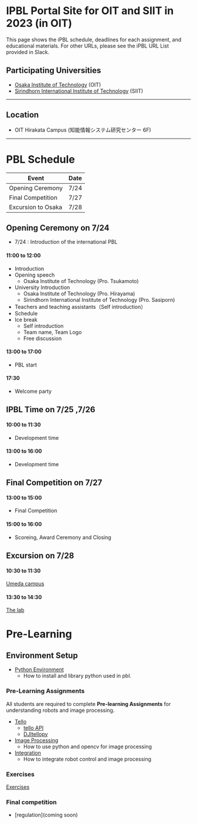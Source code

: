 #  IPBL Portal Site for OIT and SIIT in 2023 (in OIT)

This page shows the iPBL schedule, deadlines for each assignment, and educational materials. For other URLs, please see the iPBL URL List provided in Slack.
<!-- SETUPが7/6まで，ロボと画像処理の事前課題が8/1まで，統合課題が8/20まで（メモ書きです消します）-->
## Participating Universities
- [Osaka Institute of Technology](http://www.oit.ac.jp/english/index.html) (OIT)
- [Sirindhorn International Institute of Technology](https://www.siit.tu.ac.th/) (SIIT)
---
## Location
 - OIT Hirakata Campus (知能情報システム研究センター 6F)
---
# PBL Schedule 

|Event |Date|
|-|-|
|Opening Ceremony |7/24|
|Final Competition | 7/27|
|Excursion to Osaka| 7/28|

## Opening Ceremony on 7/24
* 7/24 : Introduction of the international PBL 
#### 11:00 to	12:00
- Introduction
- Opening speech
    - Osaka Institute of Technology (Pro. Tsukamoto)
- University Introduction
    - Osaka Institute of Technology (Pro. Hirayama)
    - Sirindhorn International Institute of Technology (Pro. Sasiporn)
- Teachers and teaching assistants（Self introduction）
- Schedule 
- Ice break
  - Self introduction
  - Team name, Team Logo
  - Free discussion
#### 13:00 to	17:00
- PBL start
#### 17:30
- Welcome party

## IPBL Time  on 7/25 ,7/26 
####  10:00  to 11:30 
- Development time
####  13:00  to 16:00   
- Development time
## Final Competition  on 7/27 

####  13:00 to 15:00
- Final Competition
####  15:00 to 16:00
- Scoreing, Award Ceremony and Closing     

## Excursion  on 7/28
#### 10:30 to 11:30
[Umeda campus](https://www.oit.ac.jp/english/about/access.html#block02)
#### 13:30 to 14:30
[The lab](https://kc-i.jp/en/facilities/the-lab/)

# Pre-Learning 
## Environment Setup
- [Python Environment](https://github.com/oit-ipbl/portal/blob/main/setup/)
  - How to install and library python used in pbl.

### Pre-Learning Assignments 
All students are required to complete **Pre-learning Assignments** for understanding robots and image processing.
- [Tello](https://github.com/oit-ipbl/robots)
  - [tello API](https://github.com/oit-ipbl/robots/blob/main/tello/simple_control.md)
  - [DJItellopy](https://github.com/oit-ipbl/robots/blob/main/tello/DJITelloPy.md)
- [Image Processing](https://github.com/oit-ipbl/image_processing)
  - How to use python and opencv for image processing
- [Integration](https://github.com/oit-ipbl/Integration/)
  - How to integrate robot control and image processing

### Exercises
 [Exercises](https://github.com/oit-ipbl/Integration/Exercises.md)

### Final competition 
- [regulation](coming soon)







